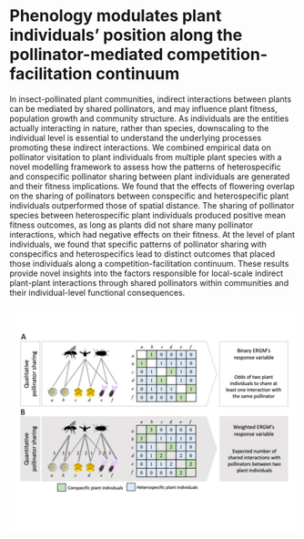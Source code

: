# Phenology modulates plant individuals’ position along the pollinator-mediated competition-facilitation continuum

In insect-pollinated plant communities, indirect interactions between plants can be mediated by shared pollinators, and may influence plant fitness, population growth and community structure. As individuals are the entities actually interacting in nature, rather than species, downscaling to the individual level is essential to understand the underlying processes promoting these indirect interactions. We combined empirical data on pollinator visitation to plant individuals from multiple plant species with a novel modelling framework to assess how the patterns of heterospecific and conspecific pollinator sharing between plant individuals are generated and their fitness implications. We found that the effects of flowering overlap on the sharing of pollinators between conspecific and heterospecific plant individuals outperformed those of spatial distance. The sharing of pollinator species between heterospecific plant individuals produced positive mean fitness outcomes, as long as plants did not share many pollinator interactions, which had negative effects on their fitness. At the level of plant individuals, we found that specific patterns of pollinator sharing with conspecifics and heterospecifics lead to distinct outcomes that placed those individuals along a competition-facilitation continuum. These results provide novel insights into the factors responsible for local-scale indirect plant-plant interactions through shared pollinators within communities and their individual-level functional consequences.

![My_figure](Figures/Fig_1.jpg)
